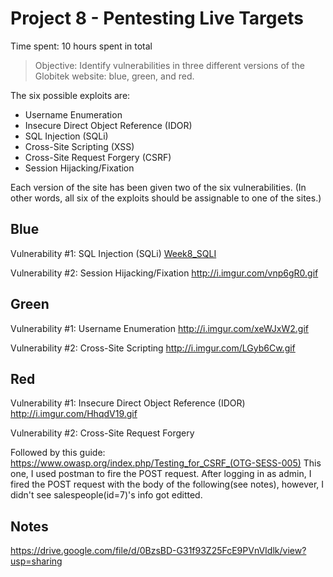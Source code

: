 # Project 8 - Pentesting Live Targets

Time spent: 10 hours spent in total

> Objective: Identify vulnerabilities in three different versions of the Globitek website: blue, green, and red.

The six possible exploits are:
* Username Enumeration
* Insecure Direct Object Reference (IDOR)
* SQL Injection (SQLi)
* Cross-Site Scripting (XSS)
* Cross-Site Request Forgery (CSRF)
* Session Hijacking/Fixation

Each version of the site has been given two of the six vulnerabilities. (In other words, all six of the exploits should be assignable to one of the sites.)

## Blue

Vulnerability #1: SQL Injection (SQLi)
[Week8_SQLI](http://i.imgur.com/iBXaxoC.gif?1)

Vulnerability #2: Session Hijacking/Fixation
http://i.imgur.com/vnp6gR0.gif

## Green

Vulnerability #1: Username Enumeration
http://i.imgur.com/xeWJxW2.gif

Vulnerability #2: Cross-Site Scripting
http://i.imgur.com/LGyb6Cw.gif

## Red

Vulnerability #1: Insecure Direct Object Reference (IDOR)
http://i.imgur.com/HhqdV19.gif

Vulnerability #2: Cross-Site Request Forgery

Followed by this guide: https://www.owasp.org/index.php/Testing_for_CSRF_(OTG-SESS-005)
This one, I used postman to fire the POST request. After logging in as admin, I fired the POST request with the body of the following(see notes), however, I didn't see salespeople(id=7)'s info got editted. 


## Notes
https://drive.google.com/file/d/0BzsBD-G31f93Z25FcE9PVnVIdlk/view?usp=sharing




